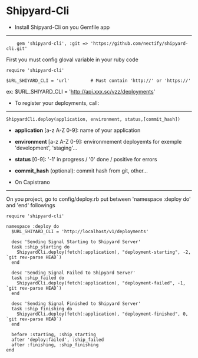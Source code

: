 
Shipyard-Cli
============

- Install Shipyard-Cli on you Gemfile app
-----------------------------------------

		gem 'shipyard-cli', :git => 'https://github.com/nectify/shipyard-cli.git'


First you must config gloval variable in your ruby code

	require 'shipyard-cli'

	$URL_SHIYARD_CLI = 'url'		# Must contain 'http://' or 'https://'


ex: $URL_SHIYARD_CLI = 'http://api.xxx.sc/vzz/deployments'


- To register your deployments, call:
-------------------------------------


	ShipyardCli.deploy(application, environment, status,[commit_hash])



- **application** [a-z A-Z 0-9]: name of your application

- **environment** [a-z A-Z 0-9]: environmement deployemts for exemple 'development', 'staging'...

- **status** [0-9]: '-1' in progress   /  '0' done  /  positive for errors

- **commit_hash** (optional): commit hash from git, other...


- On Capistrano
---------------

On you project, go to config/deploy.rb put between 'namespace :deploy do' and 'end' followings

	require 'shipyard-cli'
	
	namespace :deploy do
	  $URL_SHIYARD_CLI = 'http://localhost/v1/deployments'

	  desc 'Sending Signal Starting to Shipyard Server'
	  task :ship_starting do
	    ShipyardCli.deploy(fetch(:application), "deployment-starting", -2, `git rev-parse HEAD`)
	  end
	  
	  desc 'Sending Signal Failed to Shipyard Server'
	  task :ship_failed do
	    ShipyardCli.deploy(fetch(:application), "deployment-failed", -1, `git rev-parse HEAD`)
	  end

	  desc 'Sending Signal Finished to Shipyard Server'
	  task :ship_finishing do
	    ShipyardCli.deploy(fetch(:application), "deployment-finished", 0, `git rev-parse HEAD`)
	  end

	  before :starting, :ship_starting
	  after 'deploy:failed', :ship_failed
	  after :finishing, :ship_finishing
	end
